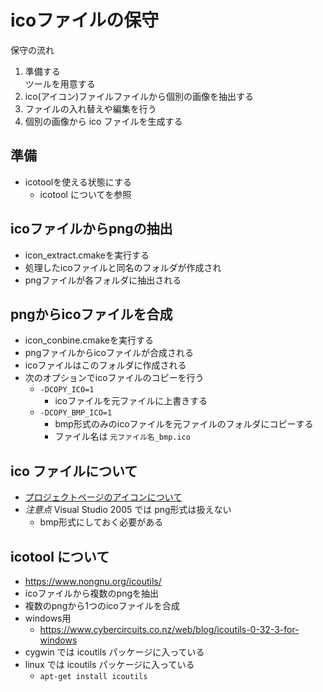 ﻿
# icoファイルの保守

保守の流れ

1. 準備する  
   ツールを用意する
2. ico(アイコン)ファイルファイルから個別の画像を抽出する
3. ファイルの入れ替えや編集を行う
4. 個別の画像から ico ファイルを生成する

## 準備

- icotoolを使える状態にする
  - icotool についてを参照

## icoファイルからpngの抽出

- icon_extract.cmakeを実行する
- 処理したicoファイルと同名のフォルダが作成され
- pngファイルが各フォルダに抽出される

## pngからicoファイルを合成

- icon_conbine.cmakeを実行する
- pngファイルからicoファイルが合成される
- icoファイルはこのフォルダに作成される
- 次のオプションでicoファイルのコピーを行う
  - `-DCOPY_ICO=1`
    - icoファイルを元ファイルに上書きする
  - `-DCOPY_BMP_ICO=1`
    - bmp形式のみのicoファイルを元ファイルのフォルダにコピーする
    - ファイル名は `元ファイル名_bmp.ico`

## ico ファイルについて

- [プロジェクトページのアイコンについて](https://osdn.net/projects/ttssh2/wiki/%E3%82%A2%E3%82%A4%E3%82%B3%E3%83%B3)
- *注意点* Visual Studio 2005 では png形式は扱えない
  - bmp形式にしておく必要がある

## icotool について

- https://www.nongnu.org/icoutils/
- icoファイルから複数のpngを抽出
- 複数のpngから1つのicoファイルを合成
- windows用
  - https://www.cybercircuits.co.nz/web/blog/icoutils-0-32-3-for-windows
- cygwin では icoutils パッケージに入っている
- linux では icoutils パッケージに入っている
  - `apt-get install icoutils`
